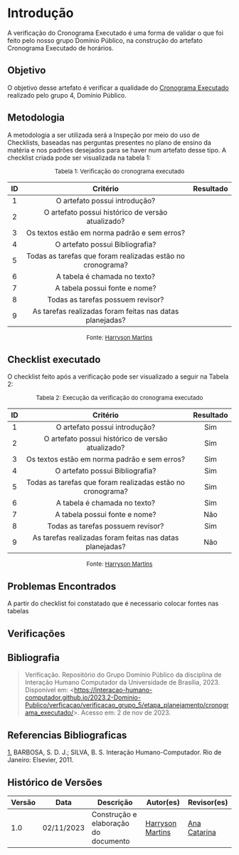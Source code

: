 # Introdução 

A verificação do Cronograma Executado é uma forma de validar o que foi feito pelo nosso grupo Domínio Público, na construção do artefato Cronograma Executado de horários.

## Objetivo

O objetivo desse artefato é verificar a qualidade do [Cronograma Executado](docs/planejamento/cronograma.md) realizado pelo grupo 4, Domínio Público.

## Metodologia

A metodologia a ser utilizada será a Inspeção por meio do uso de Checklists, baseadas nas perguntas presentes no plano de ensino da matéria e nos padrões desejados para se haver num artefato desse tipo. A checklist criada pode ser visualizada na tabela 1:

<center>

<font size="2"><p style="text-align: center">Tabela 1: Verificação do cronograma executado</p></font>

| ID | Critério | Resultado |
|:--------:|:--------:|:--------:|
| 1 |      O artefato possui introdução?    |          |
| 2|      O artefato possui histórico de versão atualizado?     |
|3|    Os textos estão em norma padrão e sem erros?      |          |
|4|    O artefato possui Bibliografia?      |          |
|5   |  Todas as tarefas que foram realizadas estão no cronograma?  |   |
|6| A tabela é chamada no texto?  |   |
|7| A tabela possui fonte e nome? |   |
|8|  Todas as tarefas possuem revisor?  |     |
|9   |  As tarefas realizadas foram feitas nas datas planejadas?  |  |

<font size="2"><p style="text-align: center">Fonte: [Harryson Martins](https://github.com/harry-cmartin) </p></font>

</center>

## Checklist executado

O checklist feito após a verificação pode ser visualizado a seguir na Tabela 2:

<center>

<font size="2"><p style="text-align: center">Tabela 2: Execução da verificação do cronograma executado</p></font>

| ID | Critério | Resultado |
|:--------:|:--------:|:--------:|
|1|O artefato possui introdução?|  Sim     | 
|2|O artefato possui histórico de versão atualizado?|  Sim     |
|3|Os textos estão em norma padrão e sem erros?|Sim      | 
|4|O artefato possui Bibliografia?|   Sim     | 
|5|Todas as tarefas que foram realizadas estão no cronograma?| Sim|
|6|A tabela é chamada no texto?| Sim |
|7|A tabela possui fonte e nome?|  Não|
|8|Todas as tarefas possuem revisor?| Sim|
|9|As tarefas realizadas foram feitas nas datas planejadas?| Não|

<font size="2"><p style="text-align: center">Fonte: [Harryson Martins](https://github.com/harry-cmartin)  </p></font>

</center>

## Problemas Encontrados

A partir do checklist foi constatado que é necessario colocar fontes nas tabelas

## Verificações



## Bibliografia 

> Verificação. Repositório do Grupo Domínio Público da disciplina de Interação Humano Computador da Universidade de Brasília, 2023. Disponível em: <<https://interacao-humano-computador.github.io/2023.2-Dominio-Publico/verficacao/verificacao_grupo_5/etapa_planejamento/cronograma_executado/>>. Acesso em: 2 de nov de 2023.

## Referencias Bibliograficas

<a id="FRM3" href="#anchor_1">1.</a> BARBOSA, S. D. J.; SILVA, B. S. Interação Humano-Computador. Rio de Janeiro: Elsevier, 2011.

## Histórico de Versões



| Versão | Data       | Descrição                        | Autor(es)                                                                                  | Revisor(es)                                    |
| ------ | ---------- | -------------------------------- | ------------------------------------------------------------------------------------------ | ---------------------------------------------- |
| 1.0    | 02/11/2023 | Construção e elaboração do documento           |     [Harryson Martins](https://github.com/harry-cmartin)                                              | [Ana Catarina](https://github.com/an4catarina) |